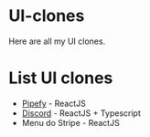 # UI-clones
Here are all my UI clones.

# List UI clones

<ul>
  <li><a href="https://github.com/GaibVargas/fake-pipefy">Pipefy</a> - ReactJS</li>
  <li><a href="https://github.com/GaibVargas/discord-ui-clone">Discord</a> - ReactJS + Typescript</li>
  <li><a href"https://github.com/GaibVargas/stripe_menu-ui-clone">Menu do Stripe</a> - ReactJS</li>
</ul>
